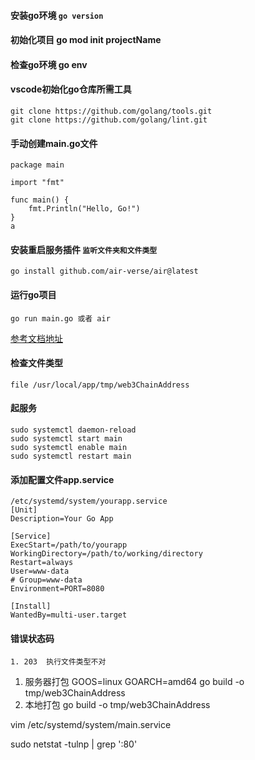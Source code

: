 #### 安装go环境 `go version`

#### 初始化项目  go mod init projectName

#### 检查go环境 go env

#### vscode初始化go仓库所需工具

```
git clone https://github.com/golang/tools.git
git clone https://github.com/golang/lint.git
```

#### 手动创建main.go文件

```
package main

import "fmt"

func main() {
    fmt.Println("Hello, Go!")
}
a
```

#### 安装重启服务插件 `监听文件夹和文件类型`

```
go install github.com/air-verse/air@latest
```

#### 运行go项目

```
go run main.go 或者 air
```

[参考文档地址](https://www.topgoer.com/)

#### 检查文件类型

```
file /usr/local/app/tmp/web3ChainAddress
```

#### 起服务

```
sudo systemctl daemon-reload
sudo systemctl start main
sudo systemctl enable main
sudo systemctl restart main
```

#### 添加配置文件app.service

```
/etc/systemd/system/yourapp.service
[Unit]
Description=Your Go App

[Service]
ExecStart=/path/to/yourapp
WorkingDirectory=/path/to/working/directory
Restart=always
User=www-data
# Group=www-data
Environment=PORT=8080

[Install]
WantedBy=multi-user.target

```

#### 错误状态码

```
1. 203  执行文件类型不对
```

1. 服务器打包
   GOOS=linux GOARCH=amd64 go build -o tmp/web3ChainAddress
2. 本地打包
   go build -o tmp/web3ChainAddress

vim /etc/systemd/system/main.service

sudo netstat -tulnp | grep ':80'
